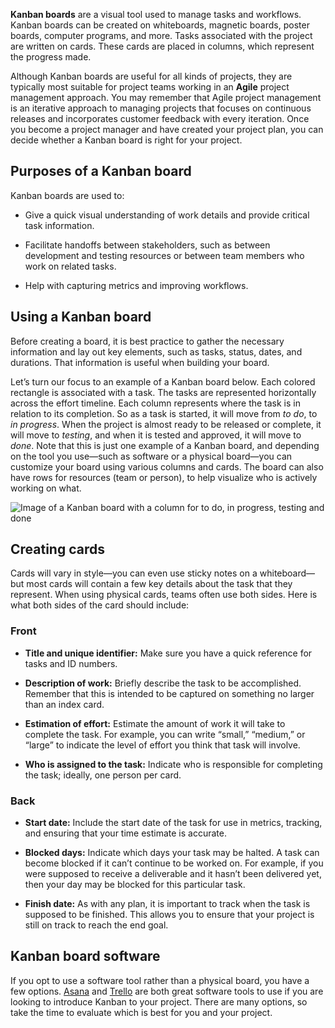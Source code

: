 **Kanban boards** are a visual tool used to manage tasks and workflows. Kanban boards can be created on whiteboards, magnetic boards, poster boards, computer programs, and more. Tasks associated with the project are written on cards. These cards are placed in columns, which represent the progress made. 

Although Kanban boards are useful for all kinds of projects, they are typically most suitable for project teams working in an **Agile** project management approach. You may remember that Agile project management is an iterative approach to managing projects that focuses on continuous releases and incorporates customer feedback with every iteration. Once you become a project manager and have created your project plan, you can decide whether a Kanban board is right for your project. 

## **Purposes of a Kanban board**

Kanban boards are used to:

- Give a quick visual understanding of work details and provide critical task information.
    
- Facilitate handoffs between stakeholders, such as between development and testing resources or between team members who work on related tasks.
    
- Help with capturing metrics and improving workflows.
    

## **Using a Kanban board**

Before creating a board, it is best practice to gather the necessary information and lay out key elements, such as tasks, status, dates, and durations. That information is useful when building your board. 

Let’s turn our focus to an example of a Kanban board below. Each colored rectangle is associated with a task. The tasks are represented horizontally across the effort timeline. Each column represents where the task is in relation to its completion. So as a task is started, it will move from _to do_, to _in progress_. When the project is almost ready to be released or complete, it will move to _testing_, and when it is tested and approved, it will move to _done_. Note that this is just one example of a Kanban board, and depending on the tool you use—such as software or a physical board—you can customize your board using various columns and cards. The board can also have rows for resources (team or person), to help visualize who is actively working on what.

![Image of a Kanban board with a column for to do, in progress, testing and done](https://d3c33hcgiwev3.cloudfront.net/imageAssetProxy.v1/QTd_Vb2NTx23f1W9jS8d7w_8d0e169e65c441009bfe6b99f6f77a4a_C3M2L3R2.png?expiry=1715385600000&hmac=2lR5QaXvYgQrMVzAYVIxKsEb6qkVFcIbWLtPjEBuJcE)

## **Creating cards**

Cards will vary in style—you can even use sticky notes on a whiteboard—but most cards will contain a few key details about the task that they represent. When using physical cards, teams often use both sides. Here is what both sides of the card should include:

### **Front**

- **Title and unique identifier:** Make sure you have a quick reference for tasks and ID numbers.
    
- **Description of work:** Briefly describe the task to be accomplished. Remember that this is intended to be captured on something no larger than an index card.
    
- **Estimation of effort:** Estimate the amount of work it will take to complete the task. For example, you can write “small,” “medium,” or “large” to indicate the level of effort you think that task will involve. 
    
- **Who is assigned to the task:** Indicate who is responsible for completing the task; ideally, one person per card.
    

### **Back** 

- **Start date:** Include the start date of the task for use in metrics, tracking, and ensuring that your time estimate is accurate.
    
- **Blocked days:** Indicate which days your task may be halted. A task can become blocked if it can’t continue to be worked on. For example, if you were supposed to receive a deliverable and it hasn’t been delivered yet, then your day may be blocked for this particular task.
    
- **Finish date:** As with any plan, it is important to track when the task is supposed to be finished. This allows you to ensure that your project is still on track to reach the end goal.
    

## **Kanban board software**

If you opt to use a software tool rather than a physical board, you have a few options. [Asana](https://asana.com/campaign/fac/do?&utm_campaign=Brand--NAMER--EN--Core--Desktop--Exact&utm_source=google&utm_medium=pd_cpc_br&gclid=CjwKCAiA_eb-BRB2EiwAGBnXXgSNmZBNteYCx_qCSNCrwIX88E1-ylvrWVp2Eo1v40T-_zJlrRJMLhoC_rAQAvD_BwE&gclsrc=aw.ds) and [Trello](https://trello.com/?&aceid=&adposition=&adgroup=105703214328&campaign=9843285532&creative=437184392320&device=c&keyword=trello&matchtype=e&network=g&placement=&ds_kids=p53016490704&ds_e=GOOGLE&ds_eid=700000001557344&ds_e1=GOOGLE&gclid=CjwKCAiA_eb-BRB2EiwAGBnXXu8rFvvUGLWv9hf9VmEdhuDwsBvv6vGL87E3W6ooJyfhEo6HjHYqBxoC06sQAvD_BwE&gclsrc=aw.ds) are both great software tools to use if you are looking to introduce Kanban to your project. There are many options, so take the time to evaluate which is best for you and your project.